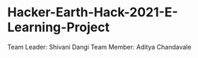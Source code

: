 # Hacker-Earth-Hack-2021-E-Learning-Project
Team Leader: Shivani Dangi
Team Member: Aditya Chandavale
